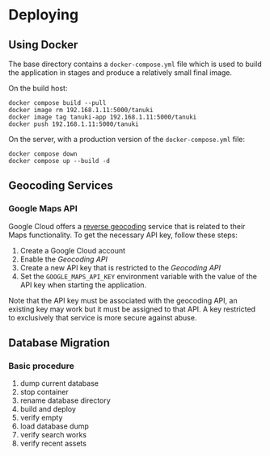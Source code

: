 # Deploying

## Using Docker

The base directory contains a `docker-compose.yml` file which is used to build the application in stages and produce a relatively small final image.

On the build host:

```shell
docker compose build --pull
docker image rm 192.168.1.11:5000/tanuki
docker image tag tanuki-app 192.168.1.11:5000/tanuki
docker push 192.168.1.11:5000/tanuki
```

On the server, with a production version of the `docker-compose.yml` file:

```shell
docker compose down
docker compose up --build -d
```

## Geocoding Services

### Google Maps API

Google Cloud offers a [reverse geocoding](https://developers.google.com/maps/documentation/geocoding/requests-reverse-geocoding) service that is related to their Maps functionality. To get the necessary API key, follow these steps:

1. Create a Google Cloud account
1. Enable the *Geocoding API*
1. Create a new API key that is restricted to the *Geocoding API*
1. Set the `GOOGLE_MAPS_API_KEY` environment variable with the value of the API key when starting the application.

Note that the API key must be associated with the geocoding API, an existing key may work but it must be assigned to that API. A key restricted to exclusively that service is more secure against abuse.

## Database Migration

### Basic procedure

1. dump current database
2. stop container
3. rename database directory
4. build and deploy
5. verify empty
6. load database dump
7. verify search works
8. verify recent assets
